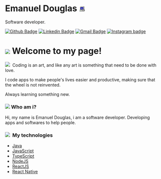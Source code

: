 # Emanuel Douglas <img src="https://github.com/TheDudeThatCode/TheDudeThatCode/blob/master/Assets/PC.gif" width="20px">

Software developer.

[![Github Badge](https://img.shields.io/badge/-Github-000?style=flat-square&logo=Github&logoColor=white&link=https://github.com/emanuel-douglas)](https://github.com/emanuel-douglas)
[![Linkedin Badge](https://img.shields.io/badge/-LinkedIn-0078D7?style=flat-square&logo=Linkedin&logoColor=white&link=https://www.linkedin.com/in/emanuel-douglas/)](https://www.linkedin.com/in/emanuel-douglas/) 
[![Gmail Badge](https://img.shields.io/badge/-Gmail-bd1c00?style=flat-square&logo=Gmail&logoColor=white&link=mailto:email.emanueldouglas@gmail.com)](mailto:email.emanueldouglas@gmail.com)
[![Instagram badge](https://img.shields.io/badge/-Instagram-dc5273?style=flat-square&logo=Instagram&logoColor=white&link=https://www.instagram.com/doug.788/)](https://www.instagram.com/doug.788)

# <img src="https://github.com/TheDudeThatCode/TheDudeThatCode/blob/master/Assets/Hi.gif" width="29px"> Welcome to my page!

<img src="https://github.com/TheDudeThatCode/TheDudeThatCode/blob/master/Assets/Rocket.gif" width="20px">&nbsp; Coding is an art, and like any art is something that need to be done with love.

I code apps to make people's lives easier and productive, making sure that the wheel is not reinvented.

Always learning something new.

### <img src="https://github.com/TheDudeThatCode/TheDudeThatCode/blob/master/Assets/Developer.gif" width="20px"> Who am i?

Hi, my name is Emanuel Douglas, i am a software developer. Developing apps and softwares to help people.

### <img src="https://github.com/TheDudeThatCode/TheDudeThatCode/blob/master/Assets/Earth.gif" width="20px">&nbsp; My technologies 

- [Java](https://www.java.com/pt-BR/)
- [JavaScript](https://www.w3schools.com/js/default.asp)
- [TypeScript](https://www.typescriptlang.org/)
- [NodeJS](https://nodejs.org/en/)
- [ReactJS](https://pt-br.reactjs.org/)
- [React Native](https://reactnative.dev/)
